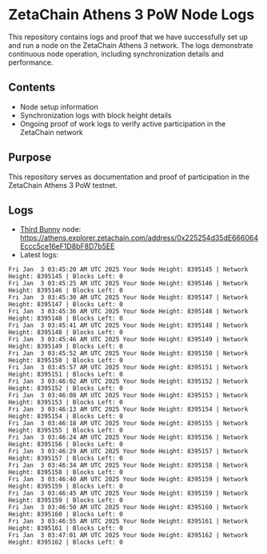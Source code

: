 # ZetaChain Athens 3 PoW Node Logs
This repository contains logs and proof that we have successfully set up and run a node on the ZetaChain Athens 3 network. The logs demonstrate continuous node operation, including synchronization details and performance.

## Contents
- Node setup information
- Synchronization logs with block height details
- Ongoing proof of work logs to verify active participation in the ZetaChain network

## Purpose
This repository serves as documentation and proof of participation in the ZetaChain Athens 3 PoW testnet.

## Logs

- [Third Bunny](https://thirdbunny.xyz/) node: https://athens.explorer.zetachain.com/address/0x225254d35dE666064Eccc5ce16eF1D8bF8D7b5EE
- Latest logs:
```
Fri Jan  3 03:45:20 AM UTC 2025 Your Node Height: 8395145 | Network Height: 8395145 | Blocks Left: 0
Fri Jan  3 03:45:25 AM UTC 2025 Your Node Height: 8395146 | Network Height: 8395146 | Blocks Left: 0
Fri Jan  3 03:45:30 AM UTC 2025 Your Node Height: 8395147 | Network Height: 8395147 | Blocks Left: 0
Fri Jan  3 03:45:36 AM UTC 2025 Your Node Height: 8395148 | Network Height: 8395148 | Blocks Left: 0
Fri Jan  3 03:45:41 AM UTC 2025 Your Node Height: 8395148 | Network Height: 8395148 | Blocks Left: 0
Fri Jan  3 03:45:46 AM UTC 2025 Your Node Height: 8395149 | Network Height: 8395149 | Blocks Left: 0
Fri Jan  3 03:45:52 AM UTC 2025 Your Node Height: 8395150 | Network Height: 8395150 | Blocks Left: 0
Fri Jan  3 03:45:57 AM UTC 2025 Your Node Height: 8395151 | Network Height: 8395151 | Blocks Left: 0
Fri Jan  3 03:46:02 AM UTC 2025 Your Node Height: 8395152 | Network Height: 8395152 | Blocks Left: 0
Fri Jan  3 03:46:08 AM UTC 2025 Your Node Height: 8395153 | Network Height: 8395153 | Blocks Left: 0
Fri Jan  3 03:46:13 AM UTC 2025 Your Node Height: 8395154 | Network Height: 8395154 | Blocks Left: 0
Fri Jan  3 03:46:18 AM UTC 2025 Your Node Height: 8395155 | Network Height: 8395155 | Blocks Left: 0
Fri Jan  3 03:46:24 AM UTC 2025 Your Node Height: 8395156 | Network Height: 8395156 | Blocks Left: 0
Fri Jan  3 03:46:29 AM UTC 2025 Your Node Height: 8395157 | Network Height: 8395157 | Blocks Left: 0
Fri Jan  3 03:46:34 AM UTC 2025 Your Node Height: 8395158 | Network Height: 8395158 | Blocks Left: 0
Fri Jan  3 03:46:40 AM UTC 2025 Your Node Height: 8395159 | Network Height: 8395159 | Blocks Left: 0
Fri Jan  3 03:46:45 AM UTC 2025 Your Node Height: 8395159 | Network Height: 8395159 | Blocks Left: 0
Fri Jan  3 03:46:50 AM UTC 2025 Your Node Height: 8395160 | Network Height: 8395160 | Blocks Left: 0
Fri Jan  3 03:46:55 AM UTC 2025 Your Node Height: 8395161 | Network Height: 8395161 | Blocks Left: 0
Fri Jan  3 03:47:01 AM UTC 2025 Your Node Height: 8395162 | Network Height: 8395162 | Blocks Left: 0
```
